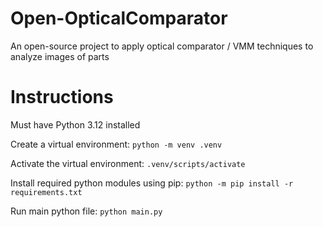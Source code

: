 # Open-OpticalComparator
An open-source project to apply optical comparator / VMM techniques to analyze images of parts

# Instructions
Must have Python 3.12 installed

Create a virtual environment:
`python -m venv .venv`

Activate the virtual environment:
`.venv/scripts/activate`

Install required python modules using pip:
`python -m pip install -r requirements.txt`

Run main python file:
`python main.py`
